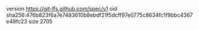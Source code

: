 version https://git-lfs.github.com/spec/v1
oid sha256:476b823f6a7e7483610b8ebdf21f5dcff97e0775c8634fc1f9bbc4367e49fc23
size 2705
